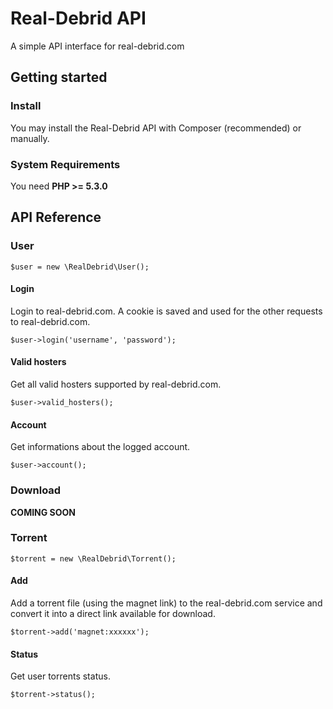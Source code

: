 # Real-Debrid API

A simple API interface for real-debrid.com

## Getting started

### Install

You may install the Real-Debrid API with Composer (recommended) or manually.

### System Requirements

You need **PHP >= 5.3.0**

## API Reference

### User

```
$user = new \RealDebrid\User();
```

#### Login

Login to real-debrid.com. A cookie is saved and used for the other requests to real-debrid.com.

```
$user->login('username', 'password');
````

#### Valid hosters

Get all valid hosters supported by real-debrid.com.

```
$user->valid_hosters();
```

#### Account

Get informations about the logged account.

```
$user->account();
```

### Download

**COMING SOON**

### Torrent

```
$torrent = new \RealDebrid\Torrent();
```

#### Add

Add a torrent file (using the magnet link) to the real-debrid.com service and convert it into a direct link available for download.

```
$torrent->add('magnet:xxxxxx');
```

#### Status

Get user torrents status.

```
$torrent->status();
```

